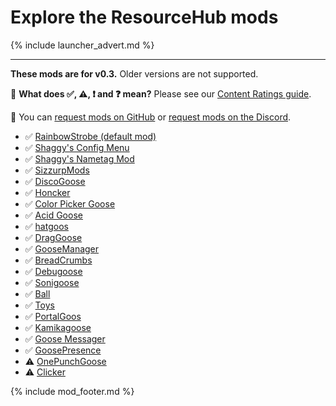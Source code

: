 # Explore the ResourceHub mods

{% include launcher_advert.md %}

---

**These mods are for v0.3.** Older versions are not supported.

🤔 **What does ✅, ⚠️, ❗️ and ❓ mean?** Please see our [Content Ratings guide](../../info/ContentRatings.md).

🧩 You can [request mods on GitHub](https://github.com/DesktopGooseUnofficial/ResourceHub/issues/new/choose) or [request mods on the Discord](https://discord.gg/nkwzUTy).

* ✅ [RainbowStrobe (default mod)](https://github.com/DesktopGooseUnofficial/ResourceHub/releases/download/rainbowstrobe/RainbowStrobe.dll)
* ✅ [Shaggy's Config Menu](../ShaggysConfigGUI.md)
* ✅ [Shaggy's Nametag Mod](../ShaggysNametagMod.md)
* ✅ [SizzurpMods](../SizzurpMods.md)
* ✅ [DiscoGoose](../DiscoGoose.md)
* ✅ [Honcker](../Honcker.md)
* ✅ [Color Picker Goose](../ColorPickerGoose.md)
* ✅ [Acid Goose](../AcidGoose.md)
* ✅ [hatgoos](../hatgoos.md)
* ✅ [DragGoose](../DragGoose.md)
* ✅ [GooseManager](../GooseManager.md)
* ✅ [BreadCrumbs](../BreadCrumbs.md)
* ✅ [Debugoose](../Debugoose.md)
* ✅ [Sonigoose](../Sonigoose.md)
* ✅ [Ball](../Ball.md)
* ✅ [Toys](../Toys.md)
* ✅ [PortalGoos](../PortalGoos.md)
* ✅ [Kamikagoose](../GooseExploder.md)
* ✅ [Goose Messager](../GooseMessaging.md)
* ✅ [GoosePresence](../GoosePresence.md)
* ⚠️ [OnePunchGoose](../OnePunchGoose.md)
* ⚠️ [Clicker](../Clicker.md)


{% include mod_footer.md %}
